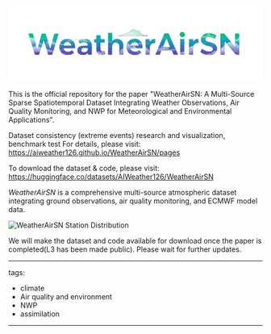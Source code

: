 ![WeatherAirSN Dataset](./static/title.png)

This is the official repository for the paper "WeatherAirSN: A Multi-Source Sparse Spatiotemporal Dataset Integrating Weather Observations, Air Quality Monitoring, and NWP for Meteorological and Environmental Applications".

Dataset consistency (extreme events) research and visualization, benchmark test For details, please visit: https://aiweather126.github.io/WeatherAirSN/pages

To download the dataset & code, please visit: https://huggingface.co/datasets/AIWeather126/WeatherAirSN

*WeatherAirSN* is a comprehensive multi-source atmospheric dataset integrating ground observations, air quality monitoring, and ECMWF model data. 

![WeatherAirSN Station Distribution](./static/distribution.png)

We will make the dataset and code available for download once the paper is completed(L3 has been made public). Please wait for further updates.



---
tags:
- climate
- Air quality and environment
- NWP
- assimilation
---